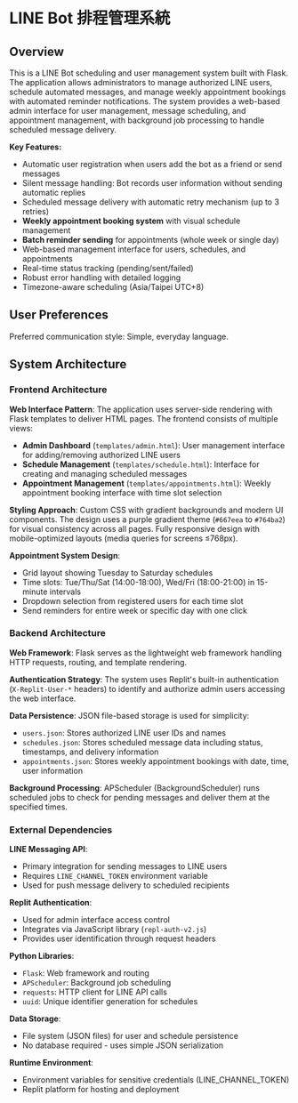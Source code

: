 # LINE Bot 排程管理系統

## Overview

This is a LINE Bot scheduling and user management system built with Flask. The application allows administrators to manage authorized LINE users, schedule automated messages, and manage weekly appointment bookings with automated reminder notifications. The system provides a web-based admin interface for user management, message scheduling, and appointment management, with background job processing to handle scheduled message delivery.

**Key Features:**
- Automatic user registration when users add the bot as a friend or send messages
- Silent message handling: Bot records user information without sending automatic replies
- Scheduled message delivery with automatic retry mechanism (up to 3 retries)
- **Weekly appointment booking system** with visual schedule management
- **Batch reminder sending** for appointments (whole week or single day)
- Web-based management interface for users, schedules, and appointments
- Real-time status tracking (pending/sent/failed)
- Robust error handling with detailed logging
- Timezone-aware scheduling (Asia/Taipei UTC+8)

## User Preferences

Preferred communication style: Simple, everyday language.

## System Architecture

### Frontend Architecture

**Web Interface Pattern**: The application uses server-side rendering with Flask templates to deliver HTML pages. The frontend consists of multiple views:

- **Admin Dashboard** (`templates/admin.html`): User management interface for adding/removing authorized LINE users
- **Schedule Management** (`templates/schedule.html`): Interface for creating and managing scheduled messages
- **Appointment Management** (`templates/appointments.html`): Weekly appointment booking interface with time slot selection

**Styling Approach**: Custom CSS with gradient backgrounds and modern UI components. The design uses a purple gradient theme (`#667eea` to `#764ba2`) for visual consistency across all pages. Fully responsive design with mobile-optimized layouts (media queries for screens ≤768px).

**Appointment System Design**:
- Grid layout showing Tuesday to Saturday schedules
- Time slots: Tue/Thu/Sat (14:00-18:00), Wed/Fri (18:00-21:00) in 15-minute intervals
- Dropdown selection from registered users for each time slot
- Send reminders for entire week or specific day with one click

### Backend Architecture

**Web Framework**: Flask serves as the lightweight web framework handling HTTP requests, routing, and template rendering.

**Authentication Strategy**: The system uses Replit's built-in authentication (`X-Replit-User-*` headers) to identify and authorize admin users accessing the web interface.

**Data Persistence**: JSON file-based storage is used for simplicity:
- `users.json`: Stores authorized LINE user IDs and names
- `schedules.json`: Stores scheduled message data including status, timestamps, and delivery information
- `appointments.json`: Stores weekly appointment bookings with date, time, user information

**Background Processing**: APScheduler (BackgroundScheduler) runs scheduled jobs to check for pending messages and deliver them at the specified times.

### External Dependencies

**LINE Messaging API**: 
- Primary integration for sending messages to LINE users
- Requires `LINE_CHANNEL_TOKEN` environment variable
- Used for push message delivery to scheduled recipients

**Replit Authentication**:
- Used for admin interface access control
- Integrates via JavaScript library (`repl-auth-v2.js`)
- Provides user identification through request headers

**Python Libraries**:
- `Flask`: Web framework and routing
- `APScheduler`: Background job scheduling
- `requests`: HTTP client for LINE API calls
- `uuid`: Unique identifier generation for schedules

**Data Storage**:
- File system (JSON files) for user and schedule persistence
- No database required - uses simple JSON serialization

**Runtime Environment**:
- Environment variables for sensitive credentials (LINE_CHANNEL_TOKEN)
- Replit platform for hosting and deployment